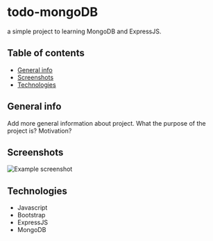 # todo-mongoDB
a simple project to learning MongoDB and ExpressJS.

## Table of contents
* [General info](#general-info)
* [Screenshots](#screenshots)
* [Technologies](#technologies)

## General info
Add more general information about project. What the purpose of the project is? Motivation?

## Screenshots
![Example screenshot](./img/screenshot.png)

## Technologies
* Javascript
* Bootstrap
* ExpressJS
* MongoDB
